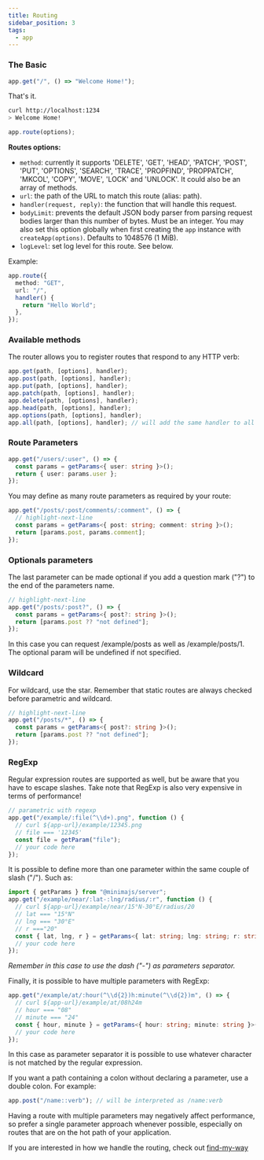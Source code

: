 ```yaml
---
title: Routing
sidebar_position: 3
tags:
  - app
---
```


### The Basic

```ts
app.get("/", () => "Welcome Home!");
```

That's it.

```bash
curl http://localhost:1234
> Welcome Home!
```

```ts
app.route(options);
```

**Routes options:**

- `method`: currently it supports 'DELETE', 'GET', 'HEAD', 'PATCH', 'POST', 'PUT', 'OPTIONS', 'SEARCH', 'TRACE', 'PROPFIND', 'PROPPATCH', 'MKCOL', 'COPY', 'MOVE', 'LOCK' and 'UNLOCK'. It could also be an array of methods.
- `url`: the path of the URL to match this route (alias: path).
- `handler(request, reply)`: the function that will handle this request.
- `bodyLimit`: prevents the default JSON body parser from parsing request bodies larger than this number of bytes. Must be an integer. You may also set this option globally when first creating the `app` instance with `createApp(options)`. Defaults to 1048576 (1 MiB).
- `logLevel`: set log level for this route. See below.

Example:

```ts
app.route({
  method: "GET",
  url: "/",
  handler() {
    return "Hello World";
  },
});
```

### Available methods

The router allows you to register routes that respond to any HTTP verb:

```ts
app.get(path, [options], handler);
app.post(path, [options], handler);
app.put(path, [options], handler);
app.patch(path, [options], handler);
app.delete(path, [options], handler);
app.head(path, [options], handler);
app.options(path, [options], handler);
app.all(path, [options], handler); // will add the same handler to all the supported methods.
```

### Route Parameters

```ts
app.get("/users/:user", () => {
  const params = getParams<{ user: string }>();
  return { user: params.user };
});
```

You may define as many route parameters as required by your route:

```ts
app.get("/posts/:post/comments/:comment", () => {
  // highlight-next-line
  const params = getParams<{ post: string; comment: string }>();
  return [params.post, params.comment];
});
```

### Optionals parameters

The last parameter can be made optional if you add a question mark ("?") to the end of the parameters name.

```ts
// highlight-next-line
app.get("/posts/:post?", () => {
  const params = getParams<{ post?: string }>();
  return [params.post ?? "not defined"];
});
```

In this case you can request /example/posts as well as /example/posts/1. The optional param will be undefined if not specified.

### Wildcard

For wildcard, use the star. Remember that static routes are always checked before parametric and wildcard.

```ts
// highlight-next-line
app.get("/posts/*", () => {
  const params = getParams<{ post?: string }>();
  return [params.post ?? "not defined"];
});
```

### RegExp

Regular expression routes are supported as well, but be aware that you have to escape slashes. Take note that RegExp is also very expensive in terms of performance!

```ts
// parametric with regexp
app.get("/example/:file(^\\d+).png", function () {
  // curl ${app-url}/example/12345.png
  // file === '12345'
  const file = getParam("file");
  // your code here
});
```

It is possible to define more than one parameter within the same couple of slash ("/"). Such as:

```ts
import { getParams } from "@minimajs/server";
app.get("/example/near/:lat-:lng/radius/:r", function () {
  // curl ${app-url}/example/near/15°N-30°E/radius/20
  // lat === "15°N"
  // lng === "30°E"
  // r ==="20"
  const { lat, lng, r } = getParams<{ lat: string; lng: string; r: string }>();
  // your code here
});
```

_Remember in this case to use the dash ("-") as parameters separator._

Finally, it is possible to have multiple parameters with RegExp:

```ts
app.get("/example/at/:hour(^\\d{2})h:minute(^\\d{2})m", () => {
  // curl ${app-url}/example/at/08h24m
  // hour === "08"
  // minute === "24"
  const { hour, minute } = getParams<{ hour: string; minute: string }>();
  // your code here
});
```

In this case as parameter separator it is possible to use whatever character is not matched by the regular expression.

If you want a path containing a colon without declaring a parameter, use a double colon. For example:

```ts
app.post("/name::verb"); // will be interpreted as /name:verb
```

Having a route with multiple parameters may negatively affect performance, so prefer a single parameter approach whenever possible, especially on routes that are on the hot path of your application.

If you are interested in how we handle the routing, check out [find-my-way](https://github.com/delvedor/find-my-way)
